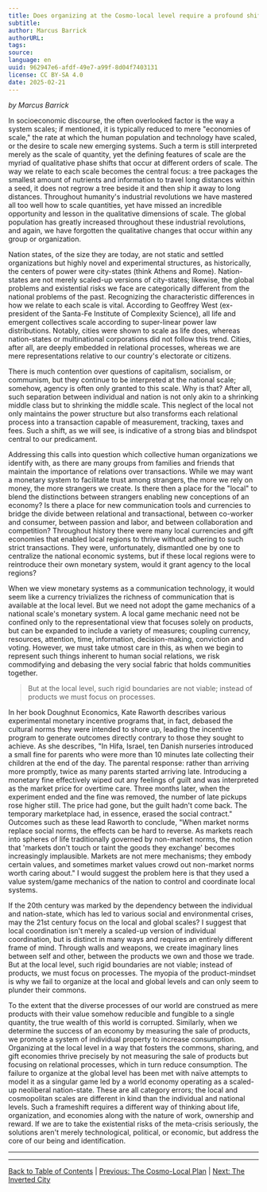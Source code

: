 ```yaml
---
title: Does organizing at the Cosmo-local level require a profound shift in perspective?
subtitle: 
author: Marcus Barrick
authorURL: 
tags: 
source: 
language: en
uuid: 962947e6-afdf-49e7-a99f-8d04f7403131
license: CC BY-SA 4.0
date: 2025-02-21
---
```

_by Marcus Barrick_

In socioeconomic discourse, the often overlooked factor is the way a system scales; if mentioned, it is typically reduced to mere "economies of scale," the rate at which the human population and technology have scaled, or the desire to scale new emerging systems. Such a term is still interpreted merely as the scale of quantity, yet the defining features of scale are the myriad of qualitative phase shifts that occur at different orders of scale. The way we relate to each scale becomes the central focus: a tree packages the smallest amount of nutrients and information to travel long distances within a seed, it does not regrow a tree beside it and then ship it away to long distances. Throughout humanity's industrial revolutions we have mastered all too well how to scale quantities, yet have missed an incredible opportunity and lesson in the qualitative dimensions of scale. The global population has greatly increased throughout these industrial revolutions, and again, we have forgotten the qualitative changes that occur within any group or organization.

Nation states, of the size they are today, are not static and settled organizations but highly novel and experimental structures, as historically, the centers of power were city-states (think Athens and Rome). Nation-states are not merely scaled-up versions of city-states; likewise, the global problems and existential risks we face are categorically different from the national problems of the past. Recognizing the characteristic differences in how we relate to each scale is vital. According to Geoffrey West (ex-president of the Santa-Fe Institute of Complexity Science), all life and emergent collectives scale according to super-linear power law distributions. Notably, cities were shown to scale as life does, whereas nation-states or multinational corporations did not follow this trend. Cities, after all, are deeply embedded in relational processes, whereas we are mere representations relative to our country's electorate or citizens.

There is much contention over questions of capitalism, socialism, or communism, but they continue to be interpreted at the national scale; somehow, agency is often only granted to this scale. Why is that? After all, such separation between individual and nation is not only akin to a shrinking middle class but to shrinking the middle scale. This neglect of the local not only maintains the power structure but also transforms each relational process into a transaction capable of measurement, tracking, taxes and fees. Such a shift, as we will see, is indicative of a strong bias and blindspot central to our predicament.

Addressing this calls into question which collective human organizations we identify with, as there are many groups from families and friends that maintain the importance of relations over transactions. While we may want a monetary system to facilitate trust among strangers, the more we rely on money, the more strangers we create. Is there then a place for the "local" to blend the distinctions between strangers enabling new conceptions of an economy? Is there a place for new communication tools and currencies to bridge the divide between relational and transactional, between co-worker and consumer, between passion and labor, and between collaboration and competition? Throughout history there were many local currencies and gift economies that enabled local regions to thrive without adhering to such strict transactions. They were, unfortunately, dismantled one by one to centralize the national economic systems, but if these local regions were to reintroduce their own monetary system, would it grant agency to the local regions?

When we view monetary systems as a communication technology, it would seem like a currency trivializes the richness of communication that is available at the local level. But we need not adopt the game mechanics of a national scale's monetary system. A local game mechanic need not be confined only to the representational view that focuses solely on products, but can be expanded to include a variety of measures; coupling currency, resources, attention, time, information, decision-making, conviction and voting. However, we must take utmost care in this, as when we begin to represent such things inherent to human social relations, we risk commodifying and debasing the very social fabric that holds communities together.

> But at the local level, such rigid boundaries are not viable; instead of products we must focus on processes.

In her book Doughnut Economics, Kate Raworth describes various experimental monetary incentive programs that, in fact, debased the cultural norms they were intended to shore up, leading the incentive program to generate outcomes directly contrary to those they sought to achieve. As she describes, "In Hifa, Israel, ten Danish nurseries introduced a small fine for parents who were more than 10 minutes late collecting their children at the end of the day. The parental response: rather than arriving more promptly, twice as many parents started arriving late. Introducing a monetary fine effectively wiped out any feelings of guilt and was interpreted as the market price for overtime care. Three months later, when the experiment ended and the fine was removed, the number of late pickups rose higher still. The price had gone, but the guilt hadn't come back. The temporary marketplace had, in essence, erased the social contract." Outcomes such as these lead Raworth to conclude, "When market norms replace social norms, the effects can be hard to reverse. As markets reach into spheres of life traditionally governed by non-market norms, the notion that 'markets don't touch or taint the goods they exchange' becomes increasingly implausible. Markets are not mere mechanisms; they embody certain values, and sometimes market values crowd out non-market norms worth caring about." I would suggest the problem here is that they used a value system/game mechanics of the nation to control and coordinate local systems.

If the 20th century was marked by the dependency between the individual and nation-state, which has led to various social and environmental crises, may the 21st century focus on the local and global scales? I suggest that local coordination isn't merely a scaled-up version of individual coordination, but is distinct in many ways and requires an entirely different frame of mind. Through walls and weapons, we create imaginary lines between self and other, between the products we own and those we trade. But at the local level, such rigid boundaries are not viable; instead of products, we must focus on processes. The myopia of the product-mindset is why we fail to organize at the local and global levels and can only seem to plunder their commons.

To the extent that the diverse processes of our world are construed as mere products with their value somehow reducible and fungible to a single quantity, the true wealth of this world is corrupted. Similarly, when we determine the success of an economy by measuring the sale of products, we promote a system of individual property to increase consumption. Organizing at the local level in a way that fosters the commons, sharing, and gift economies thrive precisely by not measuring the sale of products but focusing on relational processes, which in turn reduce consumption. The failure to organize at the global level has been met with naïve attempts to model it as a singular game led by a world economy operating as a scaled-up neoliberal nation-state. These are all category errors; the local and cosmopolitan scales are different in kind than the individual and national levels. Such a frameshift requires a different way of thinking about life, organization, and economies along with the nature of work, ownership and reward. If we are to take the existential risks of the meta-crisis seriously, the solutions aren't merely technological, political, or economic, but address the core of our being and identification.

---

---

[Back to Table of Contents](https://claude.ai/chat/ethereum-localism-toc) | [Previous: The Cosmo-Local Plan](https://claude.ai/chat/ethereum-localism-cosmo-local-plan) | [Next: The Inverted City](https://claude.ai/chat/ethereum-localism-inverted-city)